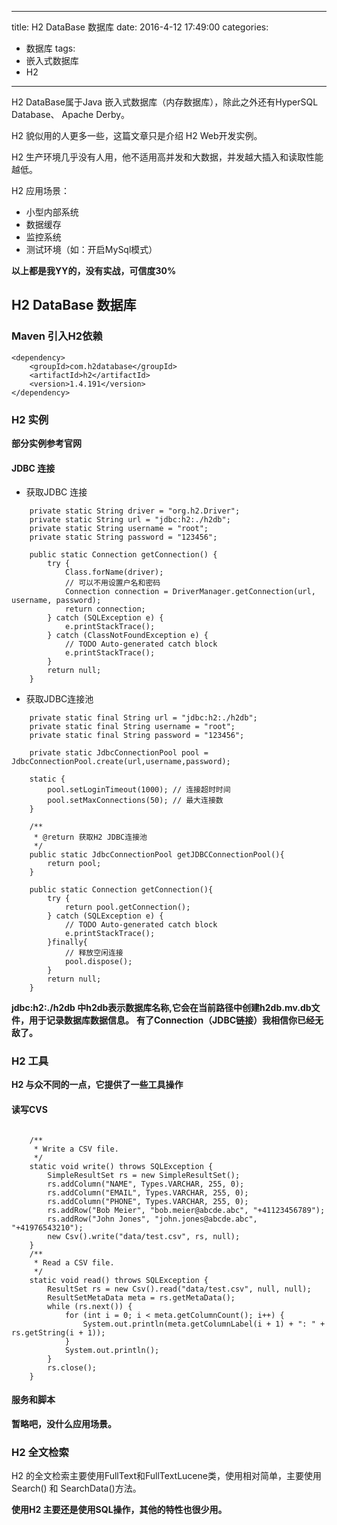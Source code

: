 ﻿----
title: H2 DataBase 数据库
date: 2016-4-12 17:49:00
categories: 
- 数据库
tags:
- 嵌入式数据库
- H2
----

H2 DataBase属于Java 嵌入式数据库（内存数据库），除此之外还有HyperSQL Database、 Apache Derby。

H2 貌似用的人更多一些，这篇文章只是介绍 H2 Web开发实例。

H2 生产环境几乎没有人用，他不适用高并发和大数据，并发越大插入和读取性能越低。

H2 应用场景：
* 小型内部系统
* 数据缓存
* 监控系统
* 测试环境（如：开启MySql模式）

**以上都是我YY的，没有实战，可信度30%**

## H2 DataBase 数据库

### Maven 引入H2依赖

```
<dependency>
    <groupId>com.h2database</groupId>
    <artifactId>h2</artifactId>
    <version>1.4.191</version>
</dependency>
```
### H2 实例

**部分实例参考官网**

#### JDBC 连接

* 获取JDBC 连接
```
    private static String driver = "org.h2.Driver";
    private static String url = "jdbc:h2:./h2db";
    private static String username = "root";
    private static String password = "123456";

    public static Connection getConnection() {
        try {
            Class.forName(driver);
            // 可以不用设置户名和密码
            Connection connection = DriverManager.getConnection(url, username, password);
            return connection;
        } catch (SQLException e) {
            e.printStackTrace();
        } catch (ClassNotFoundException e) {
            // TODO Auto-generated catch block
            e.printStackTrace();
        }
        return null;
    }  
```

* 获取JDBC连接池

```
    private static final String url = "jdbc:h2:./h2db";
    private static final String username = "root";
    private static final String password = "123456";
    
    private static JdbcConnectionPool pool = JdbcConnectionPool.create(url,username,password);
    
    static {
        pool.setLoginTimeout(1000); // 连接超时时间
        pool.setMaxConnections(50); // 最大连接数
    }
    
    /**
     * @return 获取H2 JDBC连接池
     */
    public static JdbcConnectionPool getJDBCConnectionPool(){  
        return pool;  
    }  
    
    public static Connection getConnection(){
        try {
            return pool.getConnection();
        } catch (SQLException e) {
            // TODO Auto-generated catch block
            e.printStackTrace();
        }finally{
            // 释放空闲连接
            pool.dispose(); 
        }
        return null;
    }
```

**jdbc:h2:./h2db 中h2db表示数据库名称,它会在当前路径中创建h2db.mv.db文件，用于记录数据库数据信息。**
**有了Connection（JDBC链接）我相信你已经无敌了。**

### H2 工具
**H2 与众不同的一点，它提供了一些工具操作**

#### 读写CVS
```

    /**
     * Write a CSV file.
     */
    static void write() throws SQLException {
        SimpleResultSet rs = new SimpleResultSet();
        rs.addColumn("NAME", Types.VARCHAR, 255, 0);
        rs.addColumn("EMAIL", Types.VARCHAR, 255, 0);
        rs.addColumn("PHONE", Types.VARCHAR, 255, 0);
        rs.addRow("Bob Meier", "bob.meier@abcde.abc", "+41123456789");
        rs.addRow("John Jones", "john.jones@abcde.abc", "+41976543210");
        new Csv().write("data/test.csv", rs, null);
    }
    /**
     * Read a CSV file.
     */
    static void read() throws SQLException {
        ResultSet rs = new Csv().read("data/test.csv", null, null);
        ResultSetMetaData meta = rs.getMetaData();
        while (rs.next()) {
            for (int i = 0; i < meta.getColumnCount(); i++) {
                System.out.println(meta.getColumnLabel(i + 1) + ": " + rs.getString(i + 1));
            }
            System.out.println();
        }
        rs.close();
    }  

```
#### 服务和脚本
**暂略吧，没什么应用场景。**

### H2 全文检索
H2 的全文检索主要使用FullText和FullTextLucene类，使用相对简单，主要使用Search() 和 SearchData()方法。

**使用H2 主要还是使用SQL操作，其他的特性也很少用。**


